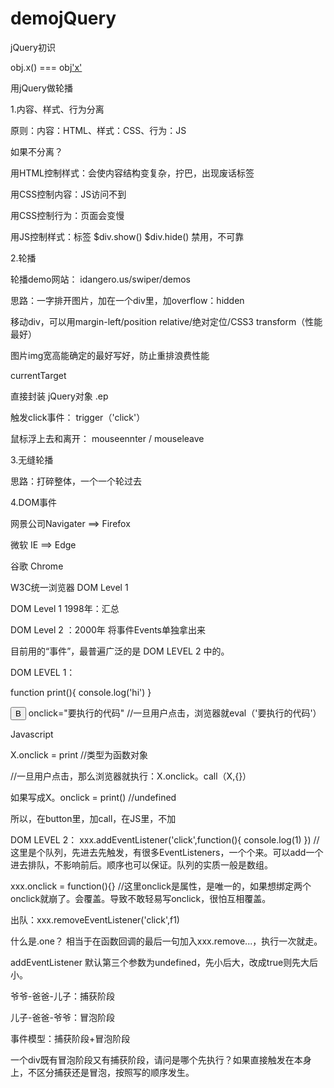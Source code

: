 # demojQuery
jQuery初识

obj.x() ===
obj['x']()

用jQuery做轮播

1.内容、样式、行为分离

原则：内容：HTML、样式：CSS、行为：JS

如果不分离？

用HTML控制样式：会使内容结构变复杂，拧巴，出现废话标签

用CSS控制内容：JS访问不到

用CSS控制行为：页面会变慢

用JS控制样式：标签 $div.show() $div.hide() 禁用，不可靠

2.轮播

轮播demo网站： idangero.us/swiper/demos

思路：一字排开图片，加在一个div里，加overflow：hidden

移动div，可以用margin-left/position relative/绝对定位/CSS3 transform（性能最好）

图片img宽高能确定的最好写好，防止重排浪费性能

currentTarget

直接封装 jQuery对象 .ep

触发click事件： trigger（'click'）

鼠标浮上去和离开： mouseennter / mouseleave

3.无缝轮播

思路：打碎整体，一个一个轮过去

4.DOM事件

网景公司Navigater ==> Firefox

微软 IE ==> Edge

谷歌 Chrome

W3C统一浏览器 DOM Level 1

DOM Level 1 1998年：汇总

DOM Level 2 ：2000年 将事件Events单独拿出来

目前用的“事件”，最普遍广泛的是 DOM LEVEL 2 中的。

DOM LEVEL 1：

function print(){
    console.log('hi')
}

<button onclick="print()">B</button>
onclick="要执行的代码"
//一旦用户点击，浏览器就eval（'要执行的代码'）

Javascript

X.onclick = print //类型为函数对象

//一旦用户点击，那么浏览器就执行：X.onclick。call（X,{}）

如果写成X。onclick = print() //undefined

所以，在button里，加call，在JS里，不加

DOM LEVEL 2：
xxx.addEventListener('click',function(){
    console.log(1)
})
//这里是个队列，先进去先触发，有很多EventListeners，一个个来。可以add一个进去排队，不影响前后。顺序也可以保证。队列的实质一般是数组。

xxx.onclick = function(){}
//这里onclick是属性，是唯一的，如果想绑定两个onclick就崩了。会覆盖。导致不敢轻易写onclick，很怕互相覆盖。    

出队：xxx.removeEventListener('click',f1)

什么是.one？
相当于在函数回调的最后一句加入xxx.remove...，执行一次就走。

 addEventListener
 默认第三个参数为undefined，先小后大，改成true则先大后小。

 爷爷-爸爸-儿子：捕获阶段

 儿子-爸爸-爷爷：冒泡阶段

 事件模型：捕获阶段+冒泡阶段

 一个div既有冒泡阶段又有捕获阶段，请问是哪个先执行？如果直接触发在本身上，不区分捕获还是冒泡，按照写的顺序发生。